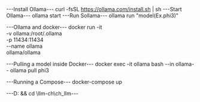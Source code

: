 ---Install Ollama--- curl -fsSL https://ollama.com/install.sh | sh
---Start Ollama--- ollama start
---Run Sollama--- ollama run "model(Ex.phi3)"

---Ollama and docker--- 
docker run -it \
    -v ollama:/root/.ollama \
    -p 11434:11434 \
    --name ollama \
    ollama/ollama

---Pulling a model inside Docker---
docker exec -it ollama bash 
--in ollama-- ollama pull phi3


---Running a Compose--- docker-compose up

---D: && cd \llm-ch\ch_llm---
